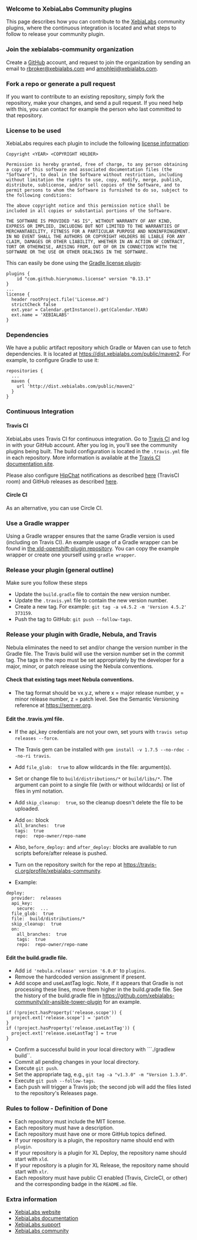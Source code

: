 ### Welcome to XebiaLabs Community plugins
This page describes how you can contribute to the [XebiaLabs](https://xebialabs.com/) community plugins, where the continuous integration is located and what steps to follow to release your community plugin.

### Join the xebialabs-community organization
Create a [GitHub](https://github.com/join) account, and request to join the organization by sending an email to rbroker@xebialabs.com and amohleji@xebialabs.com.

### Fork a repo or generate a pull request
If you want to contribute to an existing repository, simply fork the repository, make your changes, and send a pull request.
If you need help with this, you can contact for example the person who last committed to that repository.

### License to be used
XebiaLabs requires each plugin to include the following [license information](https://opensource.org/licenses/MIT):

```
Copyright <YEAR> <COPYRIGHT HOLDER>

Permission is hereby granted, free of charge, to any person obtaining a copy of this software and associated documentation files (the "Software"), to deal in the Software without restriction, including without limitation the rights to use, copy, modify, merge, publish, distribute, sublicense, and/or sell copies of the Software, and to permit persons to whom the Software is furnished to do so, subject to the following conditions:

The above copyright notice and this permission notice shall be included in all copies or substantial portions of the Software.

THE SOFTWARE IS PROVIDED "AS IS", WITHOUT WARRANTY OF ANY KIND, EXPRESS OR IMPLIED, INCLUDING BUT NOT LIMITED TO THE WARRANTIES OF MERCHANTABILITY, FITNESS FOR A PARTICULAR PURPOSE AND NONINFRINGEMENT. IN NO EVENT SHALL THE AUTHORS OR COPYRIGHT HOLDERS BE LIABLE FOR ANY CLAIM, DAMAGES OR OTHER LIABILITY, WHETHER IN AN ACTION OF CONTRACT, TORT OR OTHERWISE, ARISING FROM, OUT OF OR IN CONNECTION WITH THE SOFTWARE OR THE USE OR OTHER DEALINGS IN THE SOFTWARE.
```

This can easily be done using the [Gradle license plugin](https://github.com/hierynomus/license-gradle-plugin):

```
plugins {
    id "com.github.hierynomus.license" version "0.13.1"
}
...
license {
  header rootProject.file('License.md')
  strictCheck false
  ext.year = Calendar.getInstance().get(Calendar.YEAR)
  ext.name = 'XEBIALABS'
}
```

### Dependencies
We have a public artifact repository which Gradle or Maven can use to fetch dependencies. It is located at <a href="https://dist.xebialabs.com/public/maven2">https://dist.xebialabs.com/public/maven2</a>. For example, to configure Gradle to use it:

```
repositories {
  ...
  maven {
    url 'http://dist.xebialabs.com/public/maven2'
  }
}
```

### Continuous Integration
#### Travis CI
XebiaLabs uses Travis CI for continuous integration. Go to [Travis CI](https://travis-ci.org) and log in with your GitHub account. After you log in, you'll see the community plugins being built. The build configuration is located in the `.travis.yml` file in each repository. More information is available at the [Travis CI documentation site](http://docs.travis-ci.com/).

Please also configure [HipChat](https://hipchat.com/) notifications as described [here](http://docs.travis-ci.com/user/notifications/#HipChat-notification) (TravisCI room) and GitHub releases as described [here](http://docs.travis-ci.com/user/deployment/releases/).

#### Circle CI
As an alternative, you can use Circle CI.

### Use a Gradle wrapper
Using a Gradle wrapper ensures that the same Gradle version is used (including on Travis CI). An example usage of a Gradle wrapper can be found in [the xld-openshift-plugin repository](https://github.com/xebialabs-community/xld-openshift-plugin). You can copy the example wrapper or create one yourself using `gradle wrapper`.

### Release your plugin (general outline)
Make sure you follow these steps

* Update the `build.gradle` file to contain the new version number.
* Update the `.travis.yml` file to contain the new version number.
* Create a new tag. For example: `git tag -a v4.5.2 -m 'Version 4.5.2' 373159`.
* Push the tag to GitHub: `git push --follow-tags`.

### Release your plugin with Gradle, Nebula, and Travis

Nebula eliminates the need to set and/or change the version number in the Gradle file.  The Travis build will use the version number set in the commit tag.  The tags in the repo must be set appropriately by the developer for a major, minor, or patch release using the Nebula conventions.

#### Check that existing tags meet Nebula conventions.  
* The tag format should be vx.y.z, where x = major release number, y = minor release number, z = patch level.  See the Semantic Versioning reference at <https://semver.org>.

#### Edit the .travis.yml file.  
* If the api_key credentials are not your own, set yours with ```travis setup releases --force```.  
* The Travis gem can be installed with ```gem install -v 1.7.5 --no-rdoc --no-ri travis```.  
* Add ```file_glob:  true``` to allow wildcards in the file: argument(s).  
* Set or change file to ```build/distributions/*``` or ```build/libs/*```.  The argument can point to a single file (with or without wildcards) or list of files in yml notation.
* Add ```skip_cleanup:  true```, so the cleanup doesn't delete the file to be uploaded.
* Add ```on:``` block  
```all_branches:  true```    
```tags:  true```  
```repo:  repo-owner/repo-name```  

* Also, ```before_deploy:``` and ```after_deploy:``` blocks are available to run scripts before/after release is pushed.
* Turn on the repository switch for the repo at https://travis-ci.org/profile/xebialabs-community.

* Example:

```
deploy:
  provider:  releases
  api_key:
    secure:  ...
  file_glob:  true
  file:  build/distributions/*
  skip_cleanup:  true
  on:
    all_branches:  true
    tags:  true
    repo:  repo-owner/repo-name
```

#### Edit the build.gradle file.
* Add ```id 'nebula.release' version '6.0.0'``` to ```plugins```.
* Remove the hardcoded version assignment if present.
* Add scope and useLastTag logic.  Note, if it appears that Gradle is not processing these lines, move them higher in the build.gradle file.  See the history of the build.gradle file in <https://github.com/xebialabs-community/xlr-ansible-tower-plugin> for an example.
  
```
if (!project.hasProperty('release.scope')) {
  project.ext['release.scope'] = 'patch'
}
if (!project.hasProperty('release.useLastTag')) {
  project.ext['release.useLastTag'] = true
}
```

* Confirm a successful build in your local directory with ```./gradlew build``.
* Commit all pending changes in your local directory.
* Execute ```git push```.
* Set the appropriate tag, e.g., ```git tag -a "v1.3.0" -m "Version 1.3.0"```.
* Execute ```git push --follow-tags```.
* Each push will trigger a Travis job; the second job will add the files listed to the repository's Releases page.


### Rules to follow - Definition of Done

* Each repository must include the MIT license.
* Each repository must have a description.
* Each repository must have one or more GitHub topics defined.
* If your repository is a plugin, the repository name should end with `plugin`.
* If your repository is a plugin for XL Deploy, the repository name should start with `xld`.
* If your repository is a plugin for XL Release, the repository name should start with `xlr`.
* Each repository must have public CI enabled (Travis, CircleCI, or other) and the corresponding badge in the `README.md` file.

### Extra information

* [XebiaLabs website](https://xebialabs.com/)
* [XebiaLabs documentation](https://docs.xebialabs.com/)
* [XebiaLabs support](https://support.xebialabs.com)
* [XebiaLabs community](https://github.com/xebialabs-community)

